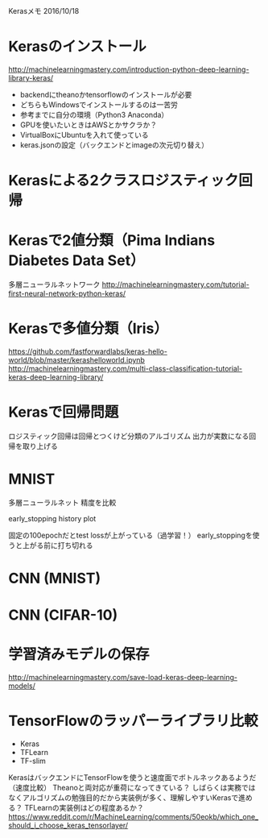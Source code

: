 Kerasメモ
2016/10/18

# Kerasのインストール

http://machinelearningmastery.com/introduction-python-deep-learning-library-keras/

- backendにtheanoかtensorflowのインストールが必要
- どちらもWindowsでインストールするのは一苦労
- 参考までに自分の環境（Python3 Anaconda）
- GPUを使いたいときはAWSとかサクラか？
- VirtualBoxにUbuntuを入れて使っている
- keras.jsonの設定（バックエンドとimageの次元切り替え）

# Kerasによる2クラスロジスティック回帰

# Kerasで2値分類（Pima Indians Diabetes Data Set）

多層ニューラルネットワーク
http://machinelearningmastery.com/tutorial-first-neural-network-python-keras/

# Kerasで多値分類（Iris）

https://github.com/fastforwardlabs/keras-hello-world/blob/master/kerashelloworld.ipynb
http://machinelearningmastery.com/multi-class-classification-tutorial-keras-deep-learning-library/

# Kerasで回帰問題

ロジスティック回帰は回帰とつくけど分類のアルゴリズム
出力が実数になる回帰を取り上げる

# MNIST

多層ニューラルネット
精度を比較

early_stopping
history plot

固定の100epochだとtest lossが上がっている（過学習！）
early_stoppingを使うと上がる前に打ち切れる

# CNN (MNIST)
# CNN (CIFAR-10)

# 学習済みモデルの保存

http://machinelearningmastery.com/save-load-keras-deep-learning-models/

# TensorFlowのラッパーライブラリ比較

- Keras
- TFLearn
- TF-slim

KerasはバックエンドにTensorFlowを使うと速度面でボトルネックあるようだ（速度比較）
Theanoと両対応が重荷になってきている？
しばらくは実務ではなくアルゴリズムの勉強目的だから実装例が多く、理解しやすいKerasで進める？
TFLearnの実装例はどの程度あるか？
https://www.reddit.com/r/MachineLearning/comments/50eokb/which_one_should_i_choose_keras_tensorlayer/

